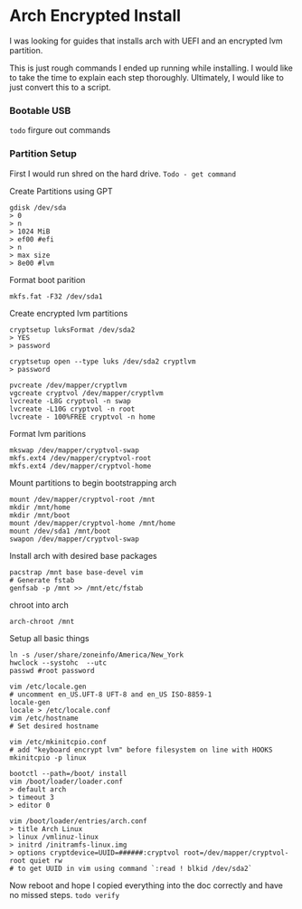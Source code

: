 # Arch Encrypted Install
I was looking for guides that installs arch with UEFI and an encrypted lvm partition. 

This is just rough commands I ended up running while installing. I would like to take the time to explain each step thoroughly. Ultimately, I would like to just convert this to a script.

### Bootable USB
`todo` firgure out commands

### Partition Setup
First I would run shred on the hard drive. `Todo - get command`

Create Partitions using GPT
```
gdisk /dev/sda
> 0
> n
> 1024 MiB
> ef00 #efi
> n
> max size
> 8e00 #lvm
```
Format boot parition
```
mkfs.fat -F32 /dev/sda1
```
Create encrypted lvm partitions
```
cryptsetup luksFormat /dev/sda2
> YES
> password

cryptsetup open --type luks /dev/sda2 cryptlvm
> password

pvcreate /dev/mapper/cryptlvm
vgcreate cryptvol /dev/mapper/cryptlvm
lvcreate -L8G cryptvol -n swap
lvcreate -L10G cryptvol -n root
lvcreate - 100%FREE cryptvol -n home
```
Format lvm paritions
```
mkswap /dev/mapper/cryptvol-swap
mkfs.ext4 /dev/mapper/cryptvol-root
mkfs.ext4 /dev/mapper/cryptvol-home
```
Mount partitions to begin bootstrapping arch
```
mount /dev/mapper/cryptvol-root /mnt
mkdir /mnt/home
mkdir /mnt/boot
mount /dev/mapper/cryptvol-home /mnt/home
mount /dev/sda1 /mnt/boot
swapon /dev/mapper/cryptvol-swap
```
Install arch with desired base packages
```
pacstrap /mnt base base-devel vim
# Generate fstab
genfsab -p /mnt >> /mnt/etc/fstab
```
chroot into arch
```
arch-chroot /mnt
```
Setup all basic things
```
ln -s /user/share/zoneinfo/America/New_York
hwclock --systohc  --utc
passwd #root password

vim /etc/locale.gen
# uncomment en_US.UFT-8 UFT-8 and en_US ISO-8859-1
locale-gen
locale > /etc/locale.conf
vim /etc/hostname
# Set desired hostname

vim /etc/mkinitcpio.conf
# add "keyboard encrypt lvm" before filesystem on line with HOOKS
mkinitcpio -p linux

bootctl --path=/boot/ install
vim /boot/loader/loader.conf
> default arch
> timeout 3
> editor 0

vim /boot/loader/entries/arch.conf
> title Arch Linux
> linux /vmlinuz-linux
> initrd /initramfs-linux.img
> options cryptdevice=UUID=######:cryptvol root=/dev/mapper/cryptvol-root quiet rw
# to get UUID in vim using command `:read ! blkid /dev/sda2`
```
Now reboot and hope I copied everything into the doc correctly and have no missed steps. `todo verify` 
